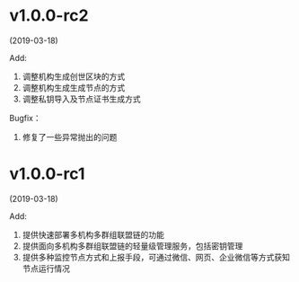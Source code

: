 # v1.0.0-rc2

(2019-03-18)

Add:

1. 调整机构生成创世区块的方式
2. 调整机构生成生成节点的方式
3. 调整私钥导入及节点证书生成方式

Bugfix：

1. 修复了一些异常抛出的问题

# v1.0.0-rc1

(2019-03-18)

Add:

1. 提供快速部署多机构多群组联盟链的功能
2. 提供面向多机构多群组联盟链的轻量级管理服务，包括密钥管理
3. 提供多种监控节点方式和上报手段，可通过微信、网页、企业微信等方式获知节点运行情况